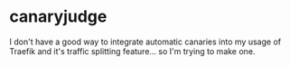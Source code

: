 # canaryjudge

I don't have a good way to integrate automatic canaries into my usage of Traefik and it's traffic splitting feature... so I'm trying to make one.

